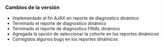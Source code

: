 <h3>Cambios de la versión</h3>

<ul>
    <li>Implementado al fin AJAX en reporte de diagnostico dinámico</li>
    <li>Terminado el reporte de diagnostico dinámico</li>
    <li>Terminado el reporte de diagnostico FINAL dinámico</li>
    <li>Agregada la opción de seleccionar la cohorte en los reportes dinámicos</li>
    <li>Corregidos algunos bugs en los reportes dinámicos</li>
</ul>        